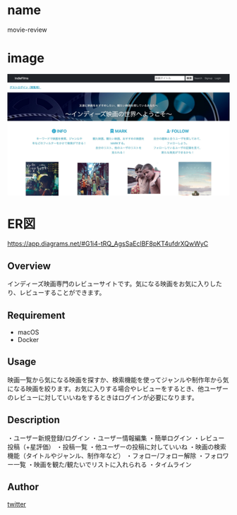 # name
movie-review
# image
![画像名](https://github.com/tomoya007/movie-review/blob/main/4ecffaca37446077404a6bbca2a5014f.jpg)

# ER図
https://app.diagrams.net/#G1i4-tRQ_AgsSaEclBF8pKT4ufdrXQwWyC

## Overview
インディーズ映画専門のレビューサイトです。気になる映画をお気に入りしたり、レビューすることができます。

## Requirement
- macOS
- Docker

## Usage
映画一覧から気になる映画を探すか、検索機能を使ってジャンルや制作年から気になる映画を絞ります。お気に入りする場合やレビューをするとき、他ユーザーのレビューに対していいねをするときはログインが必要になります。

## Description
・ユーザー新規登録/ログイン
・ユーザー情報編集
・簡単ログイン
・レビュー投稿（+星評価）
・投稿一覧
・他ユーザーの投稿に対していいね
・映画の検索機能（タイトルやジャンル、制作年など）
・フォロー/フォロー解除
・フォロワー一覧
・映画を観た/観たいでリストに入れられる
・タイムライン

## Author
[twitter](https://twitter.com/Bjp8kHYYPFq8MrI)
